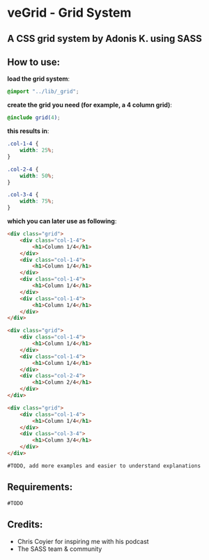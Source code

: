 # veGrid - Grid System

## A CSS grid system by Adonis K. using SASS

## How to use:

__load the grid system__:

```scss
@import "../lib/_grid";
```

__create the grid you need (for example, a 4 column grid)__:

```scss
@include grid(4);
```

__this results in__:

```css
.col-1-4 {
	width: 25%;
}

.col-2-4 {
	width: 50%;
}

.col-3-4 {
	width: 75%;
}
```

__which you can later use as following__:

```html
<div class="grid">
	<div class="col-1-4">
		<h1>Column 1/4</h1>
	</div>
	<div class="col-1-4">
		<h1>Column 1/4</h1>
	</div>
	<div class="col-1-4">
		<h1>Column 1/4</h1>
	</div>
	<div class="col-1-4">
		<h1>Column 1/4</h1>
	</div>
</div>

<div class="grid">
	<div class="col-1-4">
		<h1>Column 1/4</h1>
	</div>
	<div class="col-1-4">
		<h1>Column 1/4</h1>
	</div>
	<div class="col-2-4">
		<h1>Column 2/4</h1>
	</div>
</div>

<div class="grid">
	<div class="col-1-4">
		<h1>Column 1/4</h1>
	</div>
	<div class="col-3-4">
		<h1>Column 3/4</h1>
	</div>
</div>
```

	#TODO, add more examples and easier to understand explanations

## Requirements:

	#TODO

## Credits:

* Chris Coyier for inspiring me with his podcast
* The SASS team & community